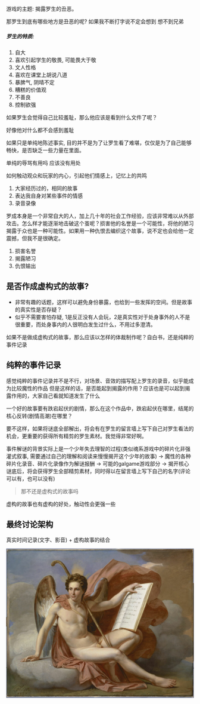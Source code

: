 游戏的主题: 揭露罗生的丑恶。

那罗生到底有哪些地方是丑恶的呢? 如果我不断打字说不定会想到 想不到兄弟

##### 罗生的特质:
1. 自大
2. 喜欢引起学生的敬畏, 可能畏大于敬
3. 文人性格
4. 喜欢在课堂上胡说八道
5. 暴脾气, 阴晴不定
6. 糟糕的价值观
7. 不善良
8. 控制欲强

如果罗生会觉得自己比较羞耻，那么他应该是看到什么文件了呢？

好像他对什么都不会感到羞耻

如果只是单纯地陈述事实, 目的并不是为了让罗生看了难堪，仅仅是为了自己能够畅快，是否缺乏一些力量在里面。

单纯的辱骂有用吗 应该没有用处

如何触动观众和玩家的内心，引起他们情感上，记忆上的共鸣
1. 大家经历过的，相同的故事
2. 表达我自身对某些事件的情感
3. 录音录像

罗成本身是一个非常自大的人，加上几十年的社会工作经验，应该非常难以从外部攻击。怎么样才能逐渐地击破这个茧呢？损害他的名誉是一个可能性，将他的陋习揭露于众也是一种可能性。如果用一种仇恨去编织这个故事，说不定也会给他一定震撼，但我不是很确定。
1. 损害名誉
2. 揭露陋习
3. 仇恨输出

## 是否作成虚构式的故事?

- 非常有趣的话题，这样可以避免身份暴露，也给到一些发挥的空间。但是故事的真实性是否存疑？
- 似乎不需要害怕存疑, 1是反正没有人会玩，2是真实性对于处身事外的人不是很重要，而处身事内的人很明白发生过什么，不用过多澄清。

如果不是做成虚构式的故事，那么应该以怎样的体裁制作呢？自白书，还是纯粹的事件记录

## 纯粹的事件记录
感觉纯粹的事件记录并不是不行，对场景、音效的描写配上罗生的录音，似乎能成为比较魔性的作品
但是这样的话，是否能起到揭露的作用？应该也是可以起到揭露作用的，大家自己看就知道发生了什么

一个好的故事要有跌宕起伏的剧情，那么在这个作品中，跌宕起伏在哪里，结尾的核心反转(剧情高潮)在哪里？

要不这样，如果将谜底全部解出，将会有在罗生的留言墙上写下自己对罗生看法的机会，更重要的获得所有精剪的罗生素材。我觉得非常好啊。

事件解谜的背景实际上是一个少年失去理智的过程(类似魂系游戏中的碎片化非强灌式叙事, 需要通过自己的理解和阅读来慢慢揭开这个少年的故事) -> 魔性的各种碎片化录音、碎片化录像作为解谜报酬 -> 可能的galgame游戏部分 -> 揭开核心谜底后，将会获得罗生全部精剪素材，同时得以在留言墙上写下自己的名字(评论可以有，也可以没有)
> 那不还是虚构式的故事吗

虚构的故事也有虚构的好处，触动性会更强一些

## 最终讨论架构

真实时间记录(文字、影音) + 虚构故事的结合

![](/images/docs/罗生门/0000747304_OG.JPG)
